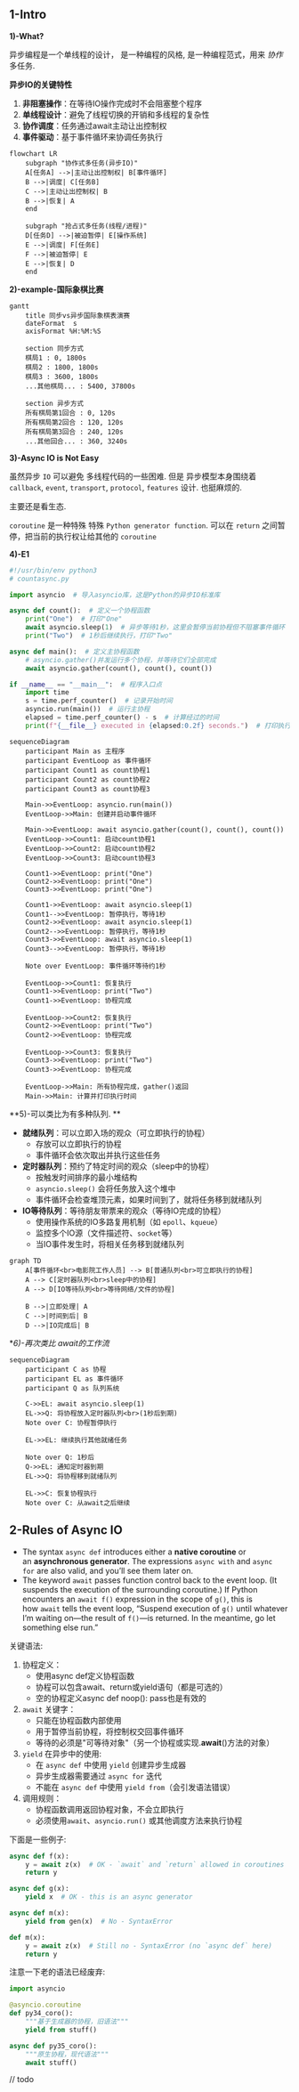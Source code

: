 

## 1-Intro

**1)-What?**

异步编程是一个单线程的设计， 是一种编程的风格, 是一种编程范式，用来 *协作* 多任务. 

**异步IO的关键特性**

1. **非阻塞操作**：在等待IO操作完成时不会阻塞整个程序
2. **单线程设计**：避免了线程切换的开销和多线程的复杂性
3. **协作调度**：任务通过await主动让出控制权
4. **事件驱动**：基于事件循环来协调任务执行

```mermaid
flowchart LR
    subgraph "协作式多任务(异步IO)"
    A[任务A] -->|主动让出控制权| B[事件循环]
    B -->|调度| C[任务B]
    C -->|主动让出控制权| B
    B -->|恢复| A
    end
    
    subgraph "抢占式多任务(线程/进程)"
    D[任务D] -->|被迫暂停| E[操作系统]
    E -->|调度| F[任务E]
    F -->|被迫暂停| E
    E -->|恢复| D
    end
```

**2)-example-国际象棋比赛**

```mermaid
gantt
    title 同步vs异步国际象棋表演赛
    dateFormat  s
    axisFormat %H:%M:%S
    
    section 同步方式
    棋局1 : 0, 1800s
    棋局2 : 1800, 1800s
    棋局3 : 3600, 1800s
    ...其他棋局... : 5400, 37800s
    
    section 异步方式
    所有棋局第1回合 : 0, 120s
    所有棋局第2回合 : 120, 120s
    所有棋局第3回合 : 240, 120s
    ...其他回合... : 360, 3240s

```


**3)-Async IO is Not Easy**

虽然异步 `IO` 可以避免 多线程代码的一些困难. 但是 异步模型本身围绕着 `callback`, `event`, `transport`, `protocol`, `features` 设计. 也挺麻烦的. 

主要还是看生态.

`coroutine` 是一种特殊 特殊 `Python generator function`.  可以在 `return` 之间暂停，把当前的执行权让给其他的 `coroutine`

**4)-E1**

```python
#!/usr/bin/env python3
# countasync.py

import asyncio  # 导入asyncio库，这是Python的异步IO标准库

async def count():  # 定义一个协程函数
    print("One")  # 打印"One"
    await asyncio.sleep(1)  # 异步等待1秒，这里会暂停当前协程但不阻塞事件循环
    print("Two")  # 1秒后继续执行，打印"Two"

async def main():  # 定义主协程函数
    # asyncio.gather()并发运行多个协程，并等待它们全部完成
    await asyncio.gather(count(), count(), count())

if __name__ == "__main__":  # 程序入口点
    import time
    s = time.perf_counter()  # 记录开始时间
    asyncio.run(main())  # 运行主协程
    elapsed = time.perf_counter() - s  # 计算经过的时间
    print(f"{__file__} executed in {elapsed:0.2f} seconds.")  # 打印执行时间
```


```mermaid
sequenceDiagram
    participant Main as 主程序
    participant EventLoop as 事件循环
    participant Count1 as count协程1
    participant Count2 as count协程2
    participant Count3 as count协程3
    
    Main->>EventLoop: asyncio.run(main())
    EventLoop->>Main: 创建并启动事件循环
    
    Main->>EventLoop: await asyncio.gather(count(), count(), count())
    EventLoop->>Count1: 启动count协程1
    EventLoop->>Count2: 启动count协程2
    EventLoop->>Count3: 启动count协程3
    
    Count1->>EventLoop: print("One")
    Count2->>EventLoop: print("One")
    Count3->>EventLoop: print("One")
    
    Count1->>EventLoop: await asyncio.sleep(1)
    Count1-->>EventLoop: 暂停执行，等待1秒
    Count2->>EventLoop: await asyncio.sleep(1)
    Count2-->>EventLoop: 暂停执行，等待1秒
    Count3->>EventLoop: await asyncio.sleep(1)
    Count3-->>EventLoop: 暂停执行，等待1秒
    
    Note over EventLoop: 事件循环等待约1秒
    
    EventLoop->>Count1: 恢复执行
    Count1->>EventLoop: print("Two")
    Count1->>EventLoop: 协程完成
    
    EventLoop->>Count2: 恢复执行
    Count2->>EventLoop: print("Two")
    Count2->>EventLoop: 协程完成
    
    EventLoop->>Count3: 恢复执行
    Count3->>EventLoop: print("Two")
    Count3->>EventLoop: 协程完成
    
    EventLoop->>Main: 所有协程完成，gather()返回
    Main->>Main: 计算并打印执行时间

```


**5)-可以类比为有多种队列. **

- **就绪队列**：可以立即入场的观众（可立即执行的协程）
	- 存放可以立即执行的协程
	- 事件循环会依次取出并执行这些任务
- **定时器队列**：预约了特定时间的观众（sleep中的协程）
	- 按触发时间排序的最小堆结构
	- `⁠asyncio.sleep()` 会将任务放入这个堆中
	- 事件循环会检查堆顶元素，如果时间到了，就将任务移到就绪队列
- **IO等待队列**：等待朋友带票来的观众（等待IO完成的协程）
	- 使用操作系统的IO多路复用机制（如 `epoll`、`kqueue`）
	- 监控多个IO源（文件描述符、`socket`等）
	- 当IO事件发生时，将相关任务移到就绪队列

```mermaid
graph TD
    A[事件循环<br>电影院工作人员] --> B[普通队列<br>可立即执行的协程]
    A --> C[定时器队列<br>sleep中的协程]
    A --> D[IO等待队列<br>等待网络/文件的协程]
    
    B -->|立即处理| A
    C -->|时间到后| B
    D -->|IO完成后| B
```

**6)-再次类比 await的工作流*

```mermaid
sequenceDiagram
    participant C as 协程
    participant EL as 事件循环
    participant Q as 队列系统
    
    C->>EL: await asyncio.sleep(1)
    EL->>Q: 将协程放入定时器队列<br>(1秒后到期)
    Note over C: 协程暂停执行
    
    EL->>EL: 继续执行其他就绪任务
    
    Note over Q: 1秒后
    Q->>EL: 通知定时器到期
    EL->>Q: 将协程移到就绪队列
    
    EL->>C: 恢复协程执行
    Note over C: 从await之后继续
```



## 2-Rules of Async IO

- The syntax `async def` introduces either a **native coroutine** or an **asynchronous generator**. The expressions `async with` and `async for` are also valid, and you’ll see them later on.
- The keyword `await` passes function control back to the event loop. (It suspends the execution of the surrounding coroutine.) If Python encounters an `await f()` expression in the scope of `g()`, this is how `await` tells the event loop, “Suspend execution of `g()` until whatever I’m waiting on—the result of `f()`—is returned. In the meantime, go let something else run.”


关键语法:

1.	协程定义：
	- 使用⁠async def定义协程函数
	- 协程可以包含⁠await、⁠return或⁠yield语句（都是可选的）
	- 空的协程定义⁠async def noop(): pass也是有效的
2.	`await` 关键字：
	- 只能在协程函数内部使用
	- 用于暂停当前协程，将控制权交回事件循环
	- 等待的必须是"可等待对象"（另一个协程或实现⁠.__await__()方法的对象）
3.	`yield` 在异步中的使用:
	- 在⁠ `async def` 中使用 `⁠yield` 创建异步生成器
	- 异步生成器需要通过⁠ `async for` 迭代
	- 不能在⁠ `async def` 中使用 `⁠yield from`（会引发语法错误）
4.	调用规则：
	- 协程函数调用返回协程对象，不会立即执行
	- 必须使用⁠`await`、⁠`asyncio.run()` 或其他调度方法来执行协程

下面是一些例子:


```python
async def f(x):
    y = await z(x)  # OK - `await` and `return` allowed in coroutines
    return y

async def g(x):
    yield x  # OK - this is an async generator

async def m(x):
    yield from gen(x)  # No - SyntaxError

def m(x):
    y = await z(x)  # Still no - SyntaxError (no `async def` here)
    return y
```


注意一下老的语法已经废弃:

```python
import asyncio

@asyncio.coroutine
def py34_coro():
    """基于生成器的协程，旧语法"""
    yield from stuff()

async def py35_coro():
    """原生协程，现代语法"""
    await stuff()

```


// todo